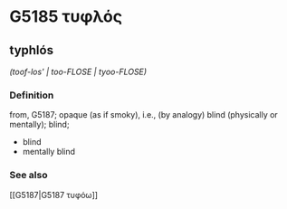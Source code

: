 # G5185 τυφλός

## typhlós

_(toof-los' | too-FLOSE | tyoo-FLOSE)_

### Definition

from, G5187; opaque (as if smoky), i.e., (by analogy) blind (physically or mentally); blind; 

- blind
- mentally blind

### See also

[[G5187|G5187 τυφόω]]
